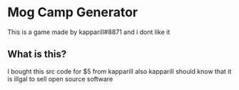 # Mog Camp Generator

This is a game made by kapparill#8871 and i dont like it

## What is this?

I bought this src code for $5 from kapparill also kapparill should know that it is illgal to sell open source software
